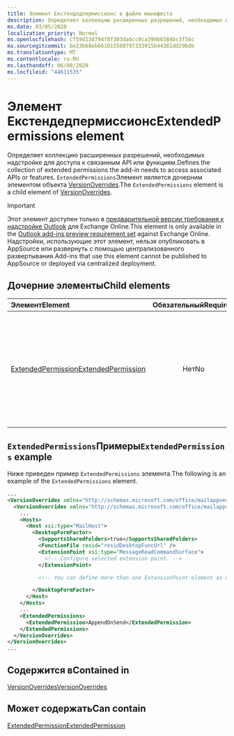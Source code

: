 ```yaml
---
title: Элемент Екстендедпермиссионс в файле манифеста
description: Определяет коллекцию расширенных разрешений, необходимых надстройке для доступа к связанным API или функциям.
ms.date: 03/05/2020
localization_priority: Normal
ms.openlocfilehash: cf59d13d794f8f303da6cc0ca39066584bc3f56c
ms.sourcegitcommit: be23b68eb661015508797333915b44381dd29bdb
ms.translationtype: MT
ms.contentlocale: ru-RU
ms.lasthandoff: 06/08/2020
ms.locfileid: "44611535"
---
```

# <a name="extendedpermissions-element"></a><span data-ttu-id="7e30e-103">Элемент Екстендедпермиссионс</span><span class="sxs-lookup"><span data-stu-id="7e30e-103">ExtendedPermissions element</span></span>

<span data-ttu-id="7e30e-104">Определяет коллекцию расширенных разрешений, необходимых надстройке для доступа к связанным API или функциям.</span><span class="sxs-lookup"><span data-stu-id="7e30e-104">Defines the collection of extended permissions the add-in needs to access associated APIs or features.</span></span> <span data-ttu-id="7e30e-105">`ExtendedPermissions`Элемент является дочерним элементом объекта [VersionOverrides](versionoverrides.md).</span><span class="sxs-lookup"><span data-stu-id="7e30e-105">The `ExtendedPermissions` element is a child element of [VersionOverrides](versionoverrides.md).</span></span>

> [!IMPORTANT]
> <span data-ttu-id="7e30e-106">Этот элемент доступен только в [предварительной версии требования к надстройке Outlook](../objectmodel/preview-requirement-set/outlook-requirement-set-preview.md) для Exchange Online.</span><span class="sxs-lookup"><span data-stu-id="7e30e-106">This element is only available in the [Outlook add-ins preview requirement set](../objectmodel/preview-requirement-set/outlook-requirement-set-preview.md) against Exchange Online.</span></span> <span data-ttu-id="7e30e-107">Надстройки, использующие этот элемент, нельзя опубликовать в AppSource или развернуть с помощью централизованного развертывания.</span><span class="sxs-lookup"><span data-stu-id="7e30e-107">Add-ins that use this element cannot be published to AppSource or deployed via centralized deployment.</span></span>

## <a name="child-elements"></a><span data-ttu-id="7e30e-108">Дочерние элементы</span><span class="sxs-lookup"><span data-stu-id="7e30e-108">Child elements</span></span>

|  <span data-ttu-id="7e30e-109">Элемент</span><span class="sxs-lookup"><span data-stu-id="7e30e-109">Element</span></span> |  <span data-ttu-id="7e30e-110">Обязательный</span><span class="sxs-lookup"><span data-stu-id="7e30e-110">Required</span></span>  |  <span data-ttu-id="7e30e-111">Описание</span><span class="sxs-lookup"><span data-stu-id="7e30e-111">Description</span></span>  |
|:-----|:-----:|:-----|
|  [<span data-ttu-id="7e30e-112">ExtendedPermission</span><span class="sxs-lookup"><span data-stu-id="7e30e-112">ExtendedPermission</span></span>](extendedpermission.md)    |  <span data-ttu-id="7e30e-113">Нет</span><span class="sxs-lookup"><span data-stu-id="7e30e-113">No</span></span>   | <span data-ttu-id="7e30e-114">Определяет расширенное разрешение, необходимое надстройке для доступа к связанному API или функции.</span><span class="sxs-lookup"><span data-stu-id="7e30e-114">Defines an extended permission needed for the add-in to access the associated API or feature.</span></span> |

## <a name="extendedpermissions-example"></a><span data-ttu-id="7e30e-115">`ExtendedPermissions`Примеры</span><span class="sxs-lookup"><span data-stu-id="7e30e-115">`ExtendedPermissions` example</span></span>

<span data-ttu-id="7e30e-116">Ниже приведен пример `ExtendedPermissions` элемента.</span><span class="sxs-lookup"><span data-stu-id="7e30e-116">The following is an example of the `ExtendedPermissions` element.</span></span>

```XML
...
<VersionOverrides xmlns="http://schemas.microsoft.com/office/mailappversionoverrides" xsi:type="VersionOverridesV1_0">
  <VersionOverrides xmlns="http://schemas.microsoft.com/office/mailappversionoverrides/1.1" xsi:type="VersionOverridesV1_1">
    ...
    <Hosts>
      <Host xsi:type="MailHost">
        <DesktopFormFactor>
          <SupportsSharedFolders>true</SupportsSharedFolders>
          <FunctionFile resid="residDesktopFuncUrl" />
          <ExtensionPoint xsi:type="MessageReadCommandSurface">
            <!-- Configure selected extension point. -->
          </ExtensionPoint>

          <!-- You can define more than one ExtensionPoint element as needed. -->

        </DesktopFormFactor>
      </Host>
    </Hosts>
    ...
    <ExtendedPermissions>
      <ExtendedPermission>AppendOnSend</ExtendedPermission>
    </ExtendedPermissions>
  </VersionOverrides>
</VersionOverrides>
...
```

## <a name="contained-in"></a><span data-ttu-id="7e30e-117">Содержится в</span><span class="sxs-lookup"><span data-stu-id="7e30e-117">Contained in</span></span>

[<span data-ttu-id="7e30e-118">VersionOverrides</span><span class="sxs-lookup"><span data-stu-id="7e30e-118">VersionOverrides</span></span>](versionoverrides.md)

## <a name="can-contain"></a><span data-ttu-id="7e30e-119">Может содержать</span><span class="sxs-lookup"><span data-stu-id="7e30e-119">Can contain</span></span>

[<span data-ttu-id="7e30e-120">ExtendedPermission</span><span class="sxs-lookup"><span data-stu-id="7e30e-120">ExtendedPermission</span></span>](extendedpermission.md)
